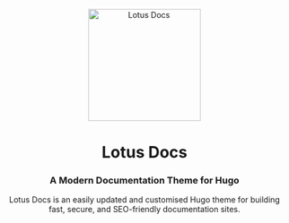 <p align="center">
  <a href="https://lotusdocs.vercel.app/">
    <img alt="Lotus Docs" src="https://user-images.githubusercontent.com/12916656/197901853-fc2ac182-ddd6-48e7-87fe-c6ede5f72974.svg" width="200">
  </a>
</p>

<h1 align="center">
  Lotus Docs
</h1>

<h3 align="center">
  A Modern Documentation Theme for Hugo
</h3>

<p align="center">
  Lotus Docs is an easily updated and customised Hugo theme for building fast, secure, and SEO-friendly documentation sites.
</p>